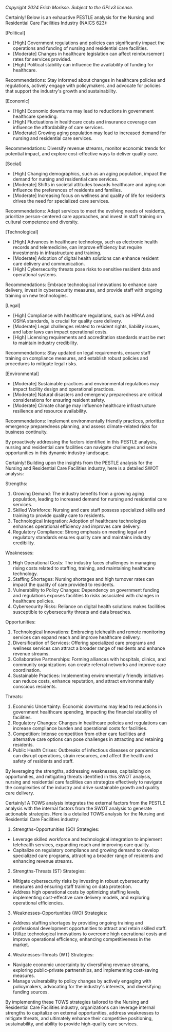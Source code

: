 *Copyright 2024 Erich Morisse.  Subject to the GPLv3 license.*


Certainly! Below is an exhaustive PESTLE analysis for the Nursing and Residential Care Facilities Industry (NAICS 623):

[Political]
- [High] Government regulations and policies can significantly impact the operations and funding of nursing and residential care facilities.
- [Moderate] Changes in healthcare legislation can affect reimbursement rates for services provided.
- [High] Political stability can influence the availability of funding for healthcare.

Recommendations: Stay informed about changes in healthcare policies and regulations, actively engage with policymakers, and advocate for policies that support the industry's growth and sustainability.

[Economic]
- [High] Economic downturns may lead to reductions in government healthcare spending.
- [High] Fluctuations in healthcare costs and insurance coverage can influence the affordability of care services.
- [Moderate] Growing aging population may lead to increased demand for nursing and residential care services.

Recommendations: Diversify revenue streams, monitor economic trends for potential impact, and explore cost-effective ways to deliver quality care.

[Social]
- [High] Changing demographics, such as an aging population, impact the demand for nursing and residential care services.
- [Moderate] Shifts in societal attitudes towards healthcare and aging can influence the preferences of residents and families.
- [Moderate] Increasing focus on wellness and quality of life for residents drives the need for specialized care services.

Recommendations: Adapt services to meet the evolving needs of residents, prioritize person-centered care approaches, and invest in staff training on cultural competence and diversity.

[Technological]
- [High] Advances in healthcare technology, such as electronic health records and telemedicine, can improve efficiency but require investments in infrastructure and training.
- [Moderate] Adoption of digital health solutions can enhance resident care delivery and communication.
- [High] Cybersecurity threats pose risks to sensitive resident data and operational systems.

Recommendations: Embrace technological innovations to enhance care delivery, invest in cybersecurity measures, and provide staff with ongoing training on new technologies.

[Legal]
- [High] Compliance with healthcare regulations, such as HIPAA and OSHA standards, is crucial for quality care delivery.
- [Moderate] Legal challenges related to resident rights, liability issues, and labor laws can impact operational costs.
- [High] Licensing requirements and accreditation standards must be met to maintain industry credibility.

Recommendations: Stay updated on legal requirements, ensure staff training on compliance measures, and establish robust policies and procedures to mitigate legal risks.

[Environmental]
- [Moderate] Sustainable practices and environmental regulations may impact facility design and operational practices.
- [Moderate] Natural disasters and emergency preparedness are critical considerations for ensuring resident safety.
- [Moderate] Climate change may influence healthcare infrastructure resilience and resource availability.

Recommendations: Implement environmentally friendly practices, prioritize emergency preparedness planning, and assess climate-related risks for business continuity.

By proactively addressing the factors identified in this PESTLE analysis, nursing and residential care facilities can navigate challenges and seize opportunities in this dynamic industry landscape.

Certainly! Building upon the insights from the PESTLE analysis for the Nursing and Residential Care Facilities industry, here is a detailed SWOT analysis:

Strengths:
1. Growing Demand: The industry benefits from a growing aging population, leading to increased demand for nursing and residential care services.
2. Skilled Workforce: Nursing and care staff possess specialized skills and training to provide quality care to residents.
3. Technological Integration: Adoption of healthcare technologies enhances operational efficiency and improves care delivery.
4. Regulatory Compliance: Strong emphasis on meeting legal and regulatory standards ensures quality care and maintains industry credibility.

Weaknesses:
1. High Operational Costs: The industry faces challenges in managing rising costs related to staffing, training, and maintaining healthcare technology.
2. Staffing Shortages: Nursing shortages and high turnover rates can impact the quality of care provided to residents.
3. Vulnerability to Policy Changes: Dependency on government funding and regulations exposes facilities to risks associated with changes in healthcare policies.
4. Cybersecurity Risks: Reliance on digital health solutions makes facilities susceptible to cybersecurity threats and data breaches.

Opportunities:
1. Technological Innovations: Embracing telehealth and remote monitoring services can expand reach and improve healthcare delivery.
2. Diversification of Services: Offering specialized care programs and wellness services can attract a broader range of residents and enhance revenue streams.
3. Collaborative Partnerships: Forming alliances with hospitals, clinics, and community organizations can create referral networks and improve care coordination.
4. Sustainable Practices: Implementing environmentally friendly initiatives can reduce costs, enhance reputation, and attract environmentally conscious residents.

Threats:
1. Economic Uncertainty: Economic downturns may lead to reductions in government healthcare spending, impacting the financial stability of facilities.
2. Regulatory Changes: Changes in healthcare policies and regulations can increase compliance burden and operational costs for facilities.
3. Competition: Intense competition from other care facilities and alternative care options can pose challenges in attracting and retaining residents.
4. Public Health Crises: Outbreaks of infectious diseases or pandemics can disrupt operations, strain resources, and affect the health and safety of residents and staff.

By leveraging the strengths, addressing weaknesses, capitalizing on opportunities, and mitigating threats identified in this SWOT analysis, nursing and residential care facilities can strategize effectively to navigate the complexities of the industry and drive sustainable growth and quality care delivery.

Certainly! A TOWS analysis integrates the external factors from the PESTLE analysis with the internal factors from the SWOT analysis to generate actionable strategies. Here is a detailed TOWS analysis for the Nursing and Residential Care Facilities industry:

1. Strengths-Opportunities (SO) Strategies:
- Leverage skilled workforce and technological integration to implement telehealth services, expanding reach and improving care quality.
- Capitalize on regulatory compliance and growing demand to develop specialized care programs, attracting a broader range of residents and enhancing revenue streams.

2. Strengths-Threats (ST) Strategies:
- Mitigate cybersecurity risks by investing in robust cybersecurity measures and ensuring staff training on data protection.
- Address high operational costs by optimizing staffing levels, implementing cost-effective care delivery models, and exploring operational efficiencies.

3. Weaknesses-Opportunities (WO) Strategies:
- Address staffing shortages by providing ongoing training and professional development opportunities to attract and retain skilled staff.
- Utilize technological innovations to overcome high operational costs and improve operational efficiency, enhancing competitiveness in the market.

4. Weaknesses-Threats (WT) Strategies:
- Navigate economic uncertainty by diversifying revenue streams, exploring public-private partnerships, and implementing cost-saving measures.
- Manage vulnerability to policy changes by actively engaging with policymakers, advocating for the industry's interests, and diversifying funding sources.

By implementing these TOWS strategies tailored to the Nursing and Residential Care Facilities industry, organizations can leverage internal strengths to capitalize on external opportunities, address weaknesses to mitigate threats, and ultimately enhance their competitive positioning, sustainability, and ability to provide high-quality care services.

